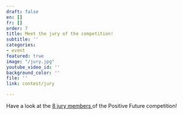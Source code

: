 ```yaml
---
draft: false
en: []
fr: []
order: 7
title: Meet the jury of the competition!
subtitle: ''
categories:
- event
featured: true
image: "/jury.jpg"
youtube_video_id: ''
background_color: ''
file: ''
link: contest/jury

---
```

Have a look at the [8 jury members ](https://www.positive-future.org/contest/jury)of the Positive Future competition!